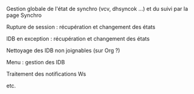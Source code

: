 Gestion globale de l'état de synchro (vcv, dhsyncok ...) et du suivi par la page Synchro

Rupture de session : récupération et changement des états

IDB en exception : récupération et changement des états

Nettoyage des IDB non joignables (sur Org ?)

Menu : gestion des IDB

Traitement des notifications Ws

etc.
